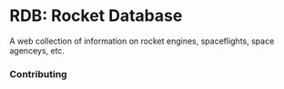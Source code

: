 # RDB: Rocket Database
A web collection of information on rocket engines, spaceflights, space agenceys, etc.

### Contributing
